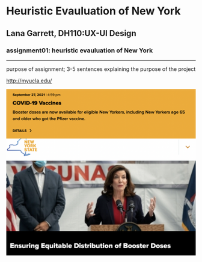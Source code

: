 # Heuristic Evauluation of New York
## Lana Garrett, DH110:UX-UI Design

### assignment01: heuristic evauluation of New York

---

purpose of assignment; 3-5 sentences explaining the purpose of the project


http://myucla.edu/

![Websiet of NY Gov](NYGovernment.png)
